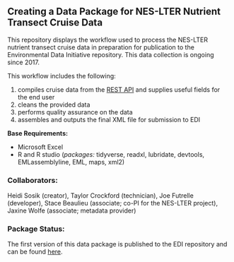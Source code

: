 ## Creating a Data Package for NES-LTER Nutrient Transect Cruise Data

This repository displays the workflow used to process the NES-LTER nutrient transect cruise data in preparation for publication to the Environmental Data Initiative repository. This data collection is ongoing since 2017.

This workflow includes the following:
1) compiles cruise data from the [REST API](https://github.com/WHOIGit/nes-lter-ims/wiki/Using-REST-API) and supplies useful fields for the end user
2) cleans the provided data
3) performs quality assurance on the data
4) assembles and outputs the final XML file for submission to EDI

**Base Requirements:**
- Microsoft Excel
- R and R studio (*packages:* tidyverse, readxl, lubridate, devtools, EMLassemblyline, EML, maps, xml2)

### Collaborators:
Heidi Sosik (creator), Taylor Crockford (technician), Joe Futrelle (developer), Stace Beaulieu (associate; co-PI for the NES-LTER project), Jaxine Wolfe (associate; metadata provider)

### Package Status:
The first version of this data package is published to the EDI repository and can be found [here](https://doi.org/10.6073/pasta/ef03b9f0d7acf5a6ac532eff09f448fd).
